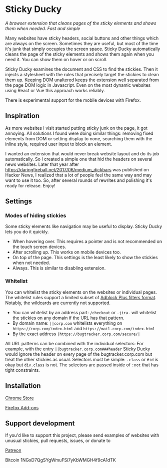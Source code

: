 # Sticky Ducky

*A browser extension that cleans pages of the sticky elements and shows them when needed. Fast and simple* 

Many websites have sticky headers, social buttons and other things which are always on the screen. Sometimes they are useful,
but most of the time it's junk that simply occupies the screen space. Sticky Ducky automatically cleans the page of the sticky
elements and shows them again when you need it. You can show them on hover or on scroll.

Sticky Ducky examines the document and CSS to find the stickies. Then it injects a stylesheet with the rules that precisely target
the stickies to clean them up. Keeping DOM unaltered keeps the extension well separated from the page DOM logic in Javascript.
Even on the most dynamic websites using React or Vue this approach works reliably.

There is experimental support for the mobile devices with Firefox.

## Inspiration
As more websites I visit started putting sticky junk on the page, it got annoying. All solutions I found were doing similar things:
removing fixed elements from DOM or setting display to none, searching them with the inline style, required user input to block an element.

I wanted an extension that would never break website layout and do its job automatically. So I created a simple one that
hid the headers on several news websites.
Later that year after https://daringfireball.net/2017/06/medium_dickbars was published on Hacker News, I realized that a
lot of people feel the same way and may want to use it too. So, after several rounds of rewrites and polishing it's ready for release. Enjoy!

## Settings

### Modes of hiding stickies
Some sticky elements like navigation may be useful to display. Sticky Ducky lets you do it quickly.
* When hovering over. This requires a pointer and is not recommended on the touch screen devices.
* After scrolling up. This works on mobile devices too.
* On top of the page. This settings is the least likely to show the stickies when not needed. 
* Always. This is similar to disabling extension. 

### Whitelist
You can whitelist the sticky elements on the websites or individual pages. 
The whitelist rules support a limited subset of [Adblock Plus filters format](https://adblockplus.org/filter-cheatsheet).
Notably, the wildcards are currently not supported.

* You can whitelist by an address part: `/checkout` or `.jira.` will whitelist the stickies on any domain if the URL has that pattern.
* By domain name: `||corp.com` whitelists everything on `https://corp.com/index.html` and `https://mail.corp.com/index.html`
* By the exact address `|https://bugtracker.corp.com/secure/|`

All URL patterns can be combined with the individual selectors:
For example, with the entry `||bugtracker.corp.com###header` Sticky Ducky would ignore the header on every page of the bugtracker.corp.com but treat the other stickies as usual.
Selectors must be simple: `.class` or `#id` is okay but `div.class` is not. The selectors are passed inside of `:not` that has tight constraints.

## Installation

[Chrome Store](https://chrome.google.com/webstore/detail/sticky-ducky/gklhneccajklhledmencldobkjjpnhkd)

[Firefox Add-ons](https://addons.mozilla.org/en-US/firefox/addon/sticky-ducky/)

## Support development

If you'd like to support this project, please send examples of websites with unusual stickies, pull requests, issues, or donate to

[Patreon](https://www.patreon.com/lykahb)

Bitcoin 1NGxD7QgSYgWmuFSi7yKbWMGH4f9cA1dTK